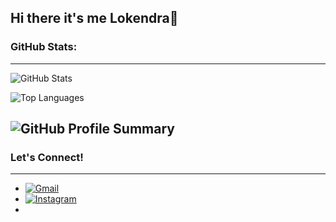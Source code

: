 ## Hi there it's me Lokendra👋
### GitHub Stats:
---
![GitHub Stats](https://github-readme-stats.vercel.app/api?username=Lokendra-111&show_icons=true&theme=radical)

![Top Languages](https://github-readme-stats.vercel.app/api/top-langs/?username=Lokendra-111&layout=compact&theme=radical)

![GitHub Profile Summary](https://github-profile-summary-cards.vercel.app/api/cards/profile-details?username=Lokendra-111&theme=radical)
---
### Let's Connect!
---
- [![Gmail](https://img.shields.io/badge/-Gmail-D14836?style=flat&logo=gmail&logoColor=blue)](mailto:rokayalokendra0@gmail.com)  
- [![Instagram](https://img.shields.io/badge/Instagram-E4405F?style=flat&logo=instagram&logoColor=white)](https://www.instagram.com/prayush111/profilecard/)
-


<!--
**Lokendra-111/Lokendra-111** is a ✨ _special_ ✨ repository because its `README.md` (this file) appears on your GitHub profile.

Here are some ideas to get you started:

- 🔭 I’m currently working on ...
- 🌱 I’m currently learning ...
- 👯 I’m looking to collaborate on ...
- 🤔 I’m looking for help with ...
- 💬 Ask me about ...
- 📫 How to reach me: ...
- 😄 Pronouns: ...
- ⚡ Fun fact: ...
-->

